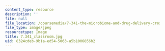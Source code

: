 ```yaml
---
content_type: resource
description: ''
file: null
file_location: /coursemedia/7-341-the-microbiome-and-drug-delivery-cross-species-communication-in-health-and-disease-spring-2018/8324cdeb9b1aed545063a5b1006856b2_7.341_classroom.jpg
file_type: image/jpeg
resourcetype: Image
title: 7.341_classroom.jpg
uid: 8324cdeb-9b1a-ed54-5063-a5b1006856b2
---
```

